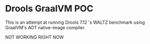 # Drools GraalVM POC

This is an attempt at running Drools 7.12 's WALTZ benchmark using GraalVM's AOT native-image compiler.

NOT WORKING RIGHT NOW
